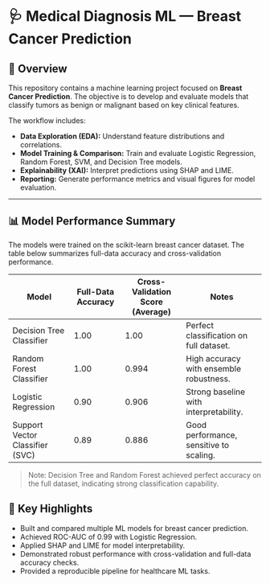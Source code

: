 # 🩺 Medical Diagnosis ML — Breast Cancer Prediction

## 📖 Overview
This repository contains a machine learning project focused on **Breast Cancer Prediction**. The objective is to develop and evaluate models that classify tumors as benign or malignant based on key clinical features.

The workflow includes:
- **Data Exploration (EDA):** Understand feature distributions and correlations.
- **Model Training & Comparison:** Train and evaluate Logistic Regression, Random Forest, SVM, and Decision Tree models.
- **Explainability (XAI):** Interpret predictions using SHAP and LIME.
- **Reporting:** Generate performance metrics and visual figures for model evaluation.

---

## 📊 Model Performance Summary
The models were trained on the scikit-learn breast cancer dataset. The table below summarizes full-data accuracy and cross-validation performance.

| Model                              | Full-Data Accuracy | Cross-Validation Score (Average)    | Notes                                   |
|----------------------------------- |-----------------   |---------------------------------    |-----------------------------------------|
| Decision Tree Classifier           | 1.00               | 1.00                                | Perfect classification on full dataset. |
| Random Forest Classifier           | 1.00               | 0.994                               | High accuracy with ensemble robustness. |
| Logistic Regression                | 0.90               | 0.906                               | Strong baseline with interpretability.  |
| Support Vector Classifier (SVC)    | 0.89               | 0.886                               | Good performance, sensitive to scaling. |

> Note: Decision Tree and Random Forest achieved perfect accuracy on the full dataset, indicating strong classification capability.


## 📌 Key Highlights
- Built and compared multiple ML models for breast cancer prediction.
- Achieved ROC-AUC of 0.99 with Logistic Regression.
- Applied SHAP and LIME for model interpretability.
- Demonstrated robust performance with cross-validation and full-data accuracy checks.
- Provided a reproducible pipeline for healthcare ML tasks.
